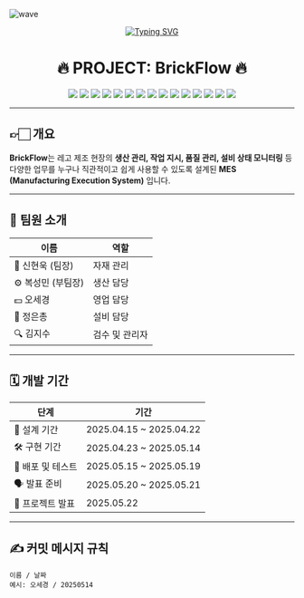 ![wave](https://capsule-render.vercel.app/api?type=wave&color=auto&height=200&text=BrickFlow)

<p align="center">
  <a href="https://git.io/typing-svg">
    <img src="https://readme-typing-svg.demolab.com?font=%ED%94%BC%EB%9D%BC+%EC%BD%94%EB%93%9C&letterSpacing=%EC%A0%95%EC%83%81&pause=1000&color=4229F7&background=3A63FF00&random=true&width=435&lines=Welcome+to+BrickFlow" alt="Typing SVG" />
  </a>
</p>


<div align="center">

# 🔥 PROJECT: BrickFlow 🔥

</div>


<p align="center">
  <img src="https://img.shields.io/badge/Node.js-339933?style=for-the-badge&logo=nodedotjs&logoColor=white"/>
  <img src="https://img.shields.io/badge/Express.js-000000?style=for-the-badge&logo=express&logoColor=white"/>
  <img src="https://img.shields.io/badge/MariaDB-003545?style=for-the-badge&logo=mariadb&logoColor=white"/>
  <img src="https://img.shields.io/badge/Vue.js-4FC08D?style=for-the-badge&logo=vue.js&logoColor=white"/>
  <img src="https://img.shields.io/badge/Vue_CLI-42B883?style=for-the-badge&logo=vue.js&logoColor=white"/>
  <img src="https://img.shields.io/badge/Pinia-FADA5E?style=for-the-badge&logo=pinia&logoColor=white"/>
  <img src="https://img.shields.io/badge/TailwindCSS-06B6D4?style=for-the-badge&logo=tailwindcss&logoColor=white"/>
  <img src="https://img.shields.io/badge/SASS-CC6699?style=for-the-badge&logo=sass&logoColor=white"/>
  <img src="https://img.shields.io/badge/Bootstrap-7952B3?style=for-the-badge&logo=bootstrap&logoColor=white"/>
  <img src="https://img.shields.io/badge/PrimeVue-2B579A?style=for-the-badge&logo=prime&logoColor=white"/>
  <img src="https://img.shields.io/badge/CoreUI-E24C3F?style=for-the-badge&logo=coreui&logoColor=white"/>
  <img src="https://img.shields.io/badge/AG%20Grid-F47521?style=for-the-badge&logo=ag-grid&logoColor=white"/>
  <img src="https://img.shields.io/badge/Chart.js-FF6384?style=for-the-badge&logo=chartdotjs&logoColor=white"/>
  <img src="https://img.shields.io/badge/Axios-5A29E4?style=for-the-badge&logo=axios&logoColor=white"/>
  <img src="https://img.shields.io/badge/SweetAlert2-FF4154?style=for-the-badge&logo=sweetalert2&logoColor=white"/>
</p>


---

## 👉🏻 개요

**BrickFlow**는 레고 제조 현장의 **생산 관리, 작업 지시, 품질 관리, 설비 상태 모니터링** 등  
다양한 업무를 누구나 직관적이고 쉽게 사용할 수 있도록 설계된 **MES (Manufacturing Execution System)** 입니다.

---

## 👥 팀원 소개

| 이름 | 역할 |
|------|------|
| 🧱 신현욱 (팀장) | 자재 관리 |
| ⚙️ 복성민 (부팀장) | 생산 담당 |
| 💵 오세경 | 영업 담당 |
| 🔧 정은총 | 설비 담당 |
| 🔍 김지수 | 검수 및 관리자 |

---

## 🗓️ 개발 기간

| 단계 | 기간 |
|------|------|
| 📝 설계 기간 | 2025.04.15 ~ 2025.04.22 |
| 🛠️ 구현 기간 | 2025.04.23 ~ 2025.05.14 |
| 🚀 배포 및 테스트 | 2025.05.15 ~ 2025.05.19 |
| 🗣️ 발표 준비 | 2025.05.20 ~ 2025.05.21 |
| 🎉 프로젝트 발표 | 2025.05.22 |

---

## ✍️ 커밋 메시지 규칙

```text
이름 / 날짜
예시: 오세경 / 20250514
